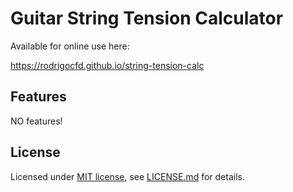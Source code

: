 # Guitar String Tension Calculator

Available for online use here:

https://rodrigocfd.github.io/string-tension-calc

## Features

NO features!

## License

Licensed under [MIT license](https://opensource.org/licenses/MIT), see [LICENSE.md](LICENSE.md) for details.
